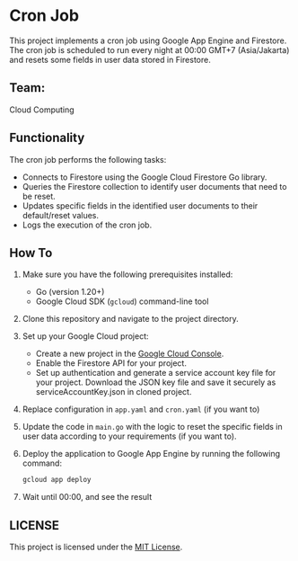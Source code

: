 # Cron Job

This project implements a cron job using Google App Engine and Firestore. The cron job is scheduled to run every night at 00:00 GMT+7 (Asia/Jakarta) and resets some fields in user data stored in Firestore.


## Team:
Cloud Computing

## Functionality

The cron job performs the following tasks:

- Connects to Firestore using the Google Cloud Firestore Go library.
- Queries the Firestore collection to identify user documents that need to be reset.
- Updates specific fields in the identified user documents to their default/reset values.
- Logs the execution of the cron job.

## How To

1. Make sure you have the following prerequisites installed:
   - Go (version 1.20+)
   - Google Cloud SDK (`gcloud`) command-line tool

2. Clone this repository and navigate to the project directory.

3. Set up your Google Cloud project:
   - Create a new project in the [Google Cloud Console](https://console.cloud.google.com/).
   - Enable the Firestore API for your project.
   - Set up authentication and generate a service account key file for your project. Download the JSON key file and save it securely as serviceAccountKey.json in cloned project.

4. Replace configuration in `app.yaml` and `cron.yaml` (if you want to)

5. Update the code in `main.go` with the logic to reset the specific fields in user data according to your requirements (if you want to).

6. Deploy the application to Google App Engine by running the following command:
   ```bash
   gcloud app deploy

7. Wait until 00:00, and see the result

## LICENSE

This project is licensed under the [MIT License](https://github.com/NuSa-Nutrition-Scan/cron-job/blob/main/LICENSE).
